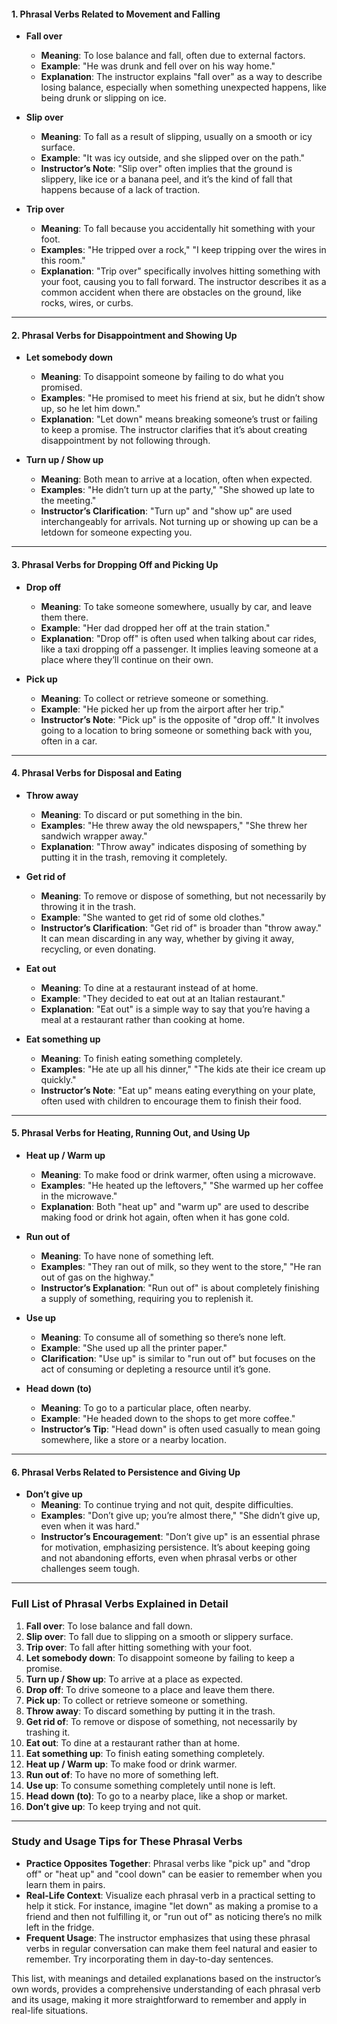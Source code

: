 #### 1. **Phrasal Verbs Related to Movement and Falling**

   - **Fall over**
     - **Meaning**: To lose balance and fall, often due to external factors.
     - **Example**: "He was drunk and fell over on his way home."
     - **Explanation**: The instructor explains "fall over" as a way to describe losing balance, especially when something unexpected happens, like being drunk or slipping on ice.

   - **Slip over**
     - **Meaning**: To fall as a result of slipping, usually on a smooth or icy surface.
     - **Example**: "It was icy outside, and she slipped over on the path."
     - **Instructor’s Note**: "Slip over" often implies that the ground is slippery, like ice or a banana peel, and it’s the kind of fall that happens because of a lack of traction.

   - **Trip over**
     - **Meaning**: To fall because you accidentally hit something with your foot.
     - **Examples**: "He tripped over a rock," "I keep tripping over the wires in this room."
     - **Explanation**: "Trip over" specifically involves hitting something with your foot, causing you to fall forward. The instructor describes it as a common accident when there are obstacles on the ground, like rocks, wires, or curbs.

---

#### 2. **Phrasal Verbs for Disappointment and Showing Up**

   - **Let somebody down**
     - **Meaning**: To disappoint someone by failing to do what you promised.
     - **Examples**: "He promised to meet his friend at six, but he didn’t show up, so he let him down."
     - **Explanation**: "Let down" means breaking someone’s trust or failing to keep a promise. The instructor clarifies that it’s about creating disappointment by not following through.

   - **Turn up / Show up**
     - **Meaning**: Both mean to arrive at a location, often when expected.
     - **Examples**: "He didn’t turn up at the party," "She showed up late to the meeting."
     - **Instructor’s Clarification**: "Turn up" and "show up" are used interchangeably for arrivals. Not turning up or showing up can be a letdown for someone expecting you.

---

#### 3. **Phrasal Verbs for Dropping Off and Picking Up**

   - **Drop off**
     - **Meaning**: To take someone somewhere, usually by car, and leave them there.
     - **Example**: "Her dad dropped her off at the train station."
     - **Explanation**: "Drop off" is often used when talking about car rides, like a taxi dropping off a passenger. It implies leaving someone at a place where they’ll continue on their own.

   - **Pick up**
     - **Meaning**: To collect or retrieve someone or something.
     - **Example**: "He picked her up from the airport after her trip."
     - **Instructor’s Note**: "Pick up" is the opposite of "drop off." It involves going to a location to bring someone or something back with you, often in a car.

---

#### 4. **Phrasal Verbs for Disposal and Eating**

   - **Throw away**
     - **Meaning**: To discard or put something in the bin.
     - **Examples**: "He threw away the old newspapers," "She threw her sandwich wrapper away."
     - **Explanation**: "Throw away" indicates disposing of something by putting it in the trash, removing it completely.

   - **Get rid of**
     - **Meaning**: To remove or dispose of something, but not necessarily by throwing it in the trash.
     - **Example**: "She wanted to get rid of some old clothes."
     - **Instructor’s Clarification**: "Get rid of" is broader than "throw away." It can mean discarding in any way, whether by giving it away, recycling, or even donating.

   - **Eat out**
     - **Meaning**: To dine at a restaurant instead of at home.
     - **Example**: "They decided to eat out at an Italian restaurant."
     - **Explanation**: "Eat out" is a simple way to say that you’re having a meal at a restaurant rather than cooking at home.

   - **Eat something up**
     - **Meaning**: To finish eating something completely.
     - **Examples**: "He ate up all his dinner," "The kids ate their ice cream up quickly."
     - **Instructor’s Note**: "Eat up" means eating everything on your plate, often used with children to encourage them to finish their food.

---

#### 5. **Phrasal Verbs for Heating, Running Out, and Using Up**

   - **Heat up / Warm up**
     - **Meaning**: To make food or drink warmer, often using a microwave.
     - **Examples**: "He heated up the leftovers," "She warmed up her coffee in the microwave."
     - **Explanation**: Both "heat up" and "warm up" are used to describe making food or drink hot again, often when it has gone cold.

   - **Run out of**
     - **Meaning**: To have none of something left.
     - **Examples**: "They ran out of milk, so they went to the store," "He ran out of gas on the highway."
     - **Instructor’s Explanation**: "Run out of" is about completely finishing a supply of something, requiring you to replenish it.

   - **Use up**
     - **Meaning**: To consume all of something so there’s none left.
     - **Example**: "She used up all the printer paper."
     - **Clarification**: "Use up" is similar to "run out of" but focuses on the act of consuming or depleting a resource until it’s gone.

   - **Head down (to)**
     - **Meaning**: To go to a particular place, often nearby.
     - **Example**: "He headed down to the shops to get more coffee."
     - **Instructor’s Tip**: "Head down" is often used casually to mean going somewhere, like a store or a nearby location.

---

#### 6. **Phrasal Verbs Related to Persistence and Giving Up**

   - **Don’t give up**
     - **Meaning**: To continue trying and not quit, despite difficulties.
     - **Examples**: "Don’t give up; you’re almost there," "She didn’t give up, even when it was hard."
     - **Instructor’s Encouragement**: "Don’t give up" is an essential phrase for motivation, emphasizing persistence. It’s about keeping going and not abandoning efforts, even when phrasal verbs or other challenges seem tough.

---

### Full List of Phrasal Verbs Explained in Detail

1. **Fall over**: To lose balance and fall down.
2. **Slip over**: To fall due to slipping on a smooth or slippery surface.
3. **Trip over**: To fall after hitting something with your foot.
4. **Let somebody down**: To disappoint someone by failing to keep a promise.
5. **Turn up / Show up**: To arrive at a place as expected.
6. **Drop off**: To drive someone to a place and leave them there.
7. **Pick up**: To collect or retrieve someone or something.
8. **Throw away**: To discard something by putting it in the trash.
9. **Get rid of**: To remove or dispose of something, not necessarily by trashing it.
10. **Eat out**: To dine at a restaurant rather than at home.
11. **Eat something up**: To finish eating something completely.
12. **Heat up / Warm up**: To make food or drink warmer.
13. **Run out of**: To have no more of something left.
14. **Use up**: To consume something completely until none is left.
15. **Head down (to)**: To go to a nearby place, like a shop or market.
16. **Don’t give up**: To keep trying and not quit.

---

### Study and Usage Tips for These Phrasal Verbs

- **Practice Opposites Together**: Phrasal verbs like "pick up" and "drop off" or "heat up" and "cool down" can be easier to remember when you learn them in pairs.
- **Real-Life Context**: Visualize each phrasal verb in a practical setting to help it stick. For instance, imagine "let down" as making a promise to a friend and then not fulfilling it, or "run out of" as noticing there’s no milk left in the fridge.
- **Frequent Usage**: The instructor emphasizes that using these phrasal verbs in regular conversation can make them feel natural and easier to remember. Try incorporating them in day-to-day sentences.

This list, with meanings and detailed explanations based on the instructor’s own words, provides a comprehensive understanding of each phrasal verb and its usage, making it more straightforward to remember and apply in real-life situations.